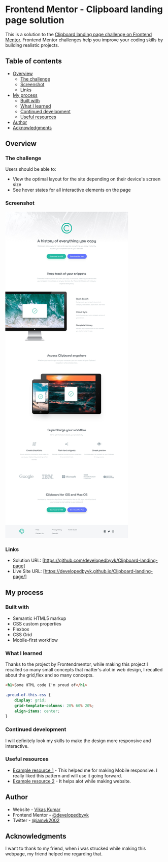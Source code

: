 # Frontend Mentor - Clipboard landing page solution

This is a solution to the [Clipboard landing page challenge on Frontend Mentor](https://www.frontendmentor.io/challenges/clipboard-landing-page-5cc9bccd6c4c91111378ecb9). Frontend Mentor challenges help you improve your coding skills by building realistic projects. 

## Table of contents

- [Overview](#overview)
  - [The challenge](#the-challenge)
  - [Screenshot](#screenshot)
  - [Links](#links)
- [My process](#my-process)
  - [Built with](#built-with)
  - [What I learned](#what-i-learned)
  - [Continued development](#continued-development)
  - [Useful resources](#useful-resources)
- [Author](#author)
- [Acknowledgments](#acknowledgments)

## Overview

### The challenge

Users should be able to:

- View the optimal layout for the site depending on their device's screen size
- See hover states for all interactive elements on the page

### Screenshot

![](./design/desktop-design.jpg)

### Links

- Solution URL: [https://github.com/developedbyvk/Clipboard-landing-page]
- Live Site URL: [https://developedbyvk.github.io/Clipboard-landing-page/]

## My process

### Built with

- Semantic HTML5 markup
- CSS custom properties
- Flexbox
- CSS Grid
- Mobile-first workflow


### What I learned

Thanks to the project by Frontendmentor, while making this project I recalled so many small concepts that matter's alot in web design, I recalled about the grid,flex and so many concepts.

```html
<h1>Some HTML code I'm proud of</h1>
```
```css
.proud-of-this-css {
    display: grid;
    grid-template-columns: 20% 60% 20%;
    align-items: center;
}
```
### Continued development

I will definitely look my skills to make the design more responsive and interactive.

### Useful resources

- [Example resource 1](https://developer.mozilla.org/en-US/docs/Learn/CSS/CSS_layout/Responsive_Design) - This helped me for making Mobile responsive. I really liked this pattern and will use it going forward.
- [Example resource 2](https://www.google.co.in/) - It helps alot while making website.


## Author

- Website - [Vikas Kumar]()
- Frontend Mentor - [@developedbyvk](https://www.frontendmentor.io/profile/developedbyvk)
- Twitter - [@iamvk2002](https://www.twitter.com/iamvk2002)


## Acknowledgments

I want to thank to my friend, when i was strucked while making this webpage, my friend helped me regarding that.
